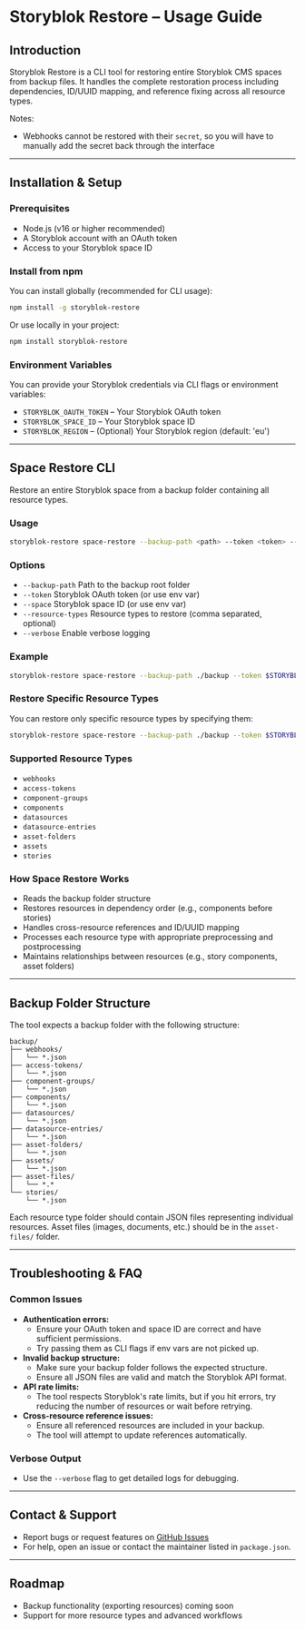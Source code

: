 # Storyblok Restore – Usage Guide

## Introduction
Storyblok Restore is a CLI tool for restoring entire Storyblok CMS spaces from backup files. It handles the complete restoration process including dependencies, ID/UUID mapping, and reference fixing across all resource types.

Notes:
- Webhooks cannot be restored with their `secret`, so you will have to manually add the secret back through the interface

---

## Installation & Setup

### Prerequisites
- Node.js (v16 or higher recommended)
- A Storyblok account with an OAuth token
- Access to your Storyblok space ID

### Install from npm
You can install globally (recommended for CLI usage):

```sh
npm install -g storyblok-restore
```

Or use locally in your project:

```sh
npm install storyblok-restore
```

### Environment Variables
You can provide your Storyblok credentials via CLI flags or environment variables:
- `STORYBLOK_OAUTH_TOKEN` – Your Storyblok OAuth token
- `STORYBLOK_SPACE_ID` – Your Storyblok space ID
- `STORYBLOK_REGION` – (Optional) Your Storyblok region (default: 'eu')

---

## Space Restore CLI
Restore an entire Storyblok space from a backup folder containing all resource types.

### Usage
```sh
storyblok-restore space-restore --backup-path <path> --token <token> --space <space_id> [options]
```

### Options
- `--backup-path`    Path to the backup root folder
- `--token`          Storyblok OAuth token (or use env var)
- `--space`          Storyblok space ID (or use env var)
- `--resource-types` Resource types to restore (comma separated, optional)
- `--verbose`        Enable verbose logging

### Example
```sh
storyblok-restore space-restore --backup-path ./backup --token $STORYBLOK_OAUTH_TOKEN --space $STORYBLOK_SPACE_ID
```

### Restore Specific Resource Types
You can restore only specific resource types by specifying them:

```sh
storyblok-restore space-restore --backup-path ./backup --token $STORYBLOK_OAUTH_TOKEN --space $STORYBLOK_SPACE_ID --resource-types "stories,assets,components"
```

### Supported Resource Types
- `webhooks`
- `access-tokens`
- `component-groups`
- `components`
- `datasources`
- `datasource-entries`
- `asset-folders`
- `assets`
- `stories`

### How Space Restore Works
- Reads the backup folder structure
- Restores resources in dependency order (e.g., components before stories)
- Handles cross-resource references and ID/UUID mapping
- Processes each resource type with appropriate preprocessing and postprocessing
- Maintains relationships between resources (e.g., story components, asset folders)

---

## Backup Folder Structure

The tool expects a backup folder with the following structure:

```
backup/
├── webhooks/
│   └── *.json
├── access-tokens/
│   └── *.json
├── component-groups/
│   └── *.json
├── components/
│   └── *.json
├── datasources/
│   └── *.json
├── datasource-entries/
│   └── *.json
├── asset-folders/
│   └── *.json
├── assets/
│   └── *.json
├── asset-files/
│   └── *.*
└── stories/
    └── *.json
```

Each resource type folder should contain JSON files representing individual resources. Asset files (images, documents, etc.) should be in the `asset-files/` folder.

---

## Troubleshooting & FAQ

### Common Issues
- **Authentication errors:**
  - Ensure your OAuth token and space ID are correct and have sufficient permissions.
  - Try passing them as CLI flags if env vars are not picked up.
- **Invalid backup structure:**
  - Make sure your backup folder follows the expected structure.
  - Ensure all JSON files are valid and match the Storyblok API format.
- **API rate limits:**
  - The tool respects Storyblok's rate limits, but if you hit errors, try reducing the number of resources or wait before retrying.
- **Cross-resource reference issues:**
  - Ensure all referenced resources are included in your backup.
  - The tool will attempt to update references automatically.

### Verbose Output
- Use the `--verbose` flag to get detailed logs for debugging.

---

## Contact & Support
- Report bugs or request features on [GitHub Issues](https://github.com/your-org/storyblok-restore/issues)
- For help, open an issue or contact the maintainer listed in `package.json`.

---

## Roadmap
- Backup functionality (exporting resources) coming soon
- Support for more resource types and advanced workflows
